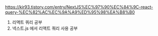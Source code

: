 https://kir93.tistory.com/entry/NextJS%EC%97%90%EC%84%9C-react-query-%EC%82%AC%EC%9A%A9%ED%95%98%EA%B8%B0

1. 리액트 쿼리 공부 
2. 넥스트.js 에서 리액트 쿼리 사용 공부 
